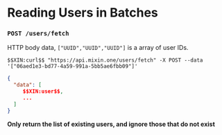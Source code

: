 #  Reading Users in Batches

### `POST /users/fetch` 

HTTP body data, `["UUID","UUID","UUID"]` is a array of user IDs.

```
$$XIN:curl$$ "https://api.mixin.one/users/fetch" -X POST --data '["06aed1e3-bd77-4a59-991a-5bb5ae6fbb09"]'
```

```json
{
  "data": [   
     $$XIN:user$$,
     ...
  ]
}
```

**Only return the list of existing users, and ignore those that do not exist**

